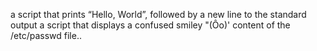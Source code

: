 a script that prints “Hello, World”, followed by a new line to the standard output
a script that displays a confused smiley "(Ôo)'
content of the /etc/passwd file..
